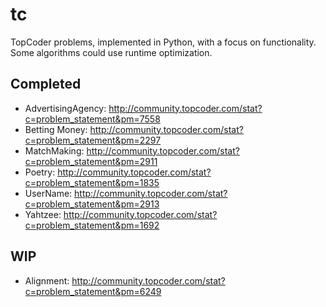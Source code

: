 tc
==

TopCoder problems, implemented in Python, with a focus on functionality.  Some algorithms could use runtime optimization.

Completed
---------
- AdvertisingAgency: http://community.topcoder.com/stat?c=problem_statement&pm=7558
- Betting Money:     http://community.topcoder.com/stat?c=problem_statement&pm=2297
- MatchMaking:       http://community.topcoder.com/stat?c=problem_statement&pm=2911
- Poetry:            http://community.topcoder.com/stat?c=problem_statement&pm=1835
- UserName:          http://community.topcoder.com/stat?c=problem_statement&pm=2913
- Yahtzee:           http://community.topcoder.com/stat?c=problem_statement&pm=1692


WIP
---
- Alignment:         http://community.topcoder.com/stat?c=problem_statement&pm=6249